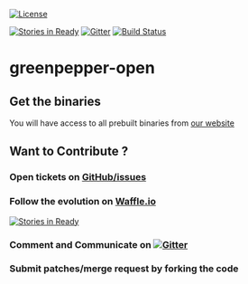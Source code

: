 [![License](https://img.shields.io/badge/License-GNU%20General%20Public%20License%203.0-brightgreen.svg)](http://www.gnu.org/licenses/gpl-3.0.txt)

[![Stories in Ready](https://badge.waffle.io/strator-dev/greenpepper-open.png?label=ready&title=Stories%20In%20Ready)](http://waffle.io/strator-dev/greenpepper-open) [![Gitter](https://badges.gitter.im/Join%20Chat.svg)](https://gitter.im/strator-dev/greenpepper-open?utm_source=badge&utm_medium=badge&utm_campaign=pr-badge&utm_content=badge) [![Build Status](https://travis-ci.org/strator-dev/greenpepper-open.svg?branch=master)](https://travis-ci.org/strator-dev/greenpepper-open)

# greenpepper-open

## Get the binaries

You will have access to all prebuilt binaries from [our website](http://strator-dev.github.io/greenpepper/#/downloads)

## Want to Contribute ? 

### Open tickets on [GitHub/issues](https://github.com/strator-dev/greenpepper-open/issues)

### Follow the evolution on [Waffle.io](https://waffle.io/strator-dev/greenpepper-open) 

[![Stories in Ready](https://badge.waffle.io/strator-dev/greenpepper-open.png?label=ready&title=Ready)](http://waffle.io/strator-dev/greenpepper-open)

### Comment and Communicate on [![Gitter](https://badges.gitter.im/Join%20Chat.svg)](https://gitter.im/strator-dev/greenpepper-open?utm_source=badge&utm_medium=badge&utm_campaign=pr-badge&utm_content=badge)

### Submit patches/merge request by forking the code


